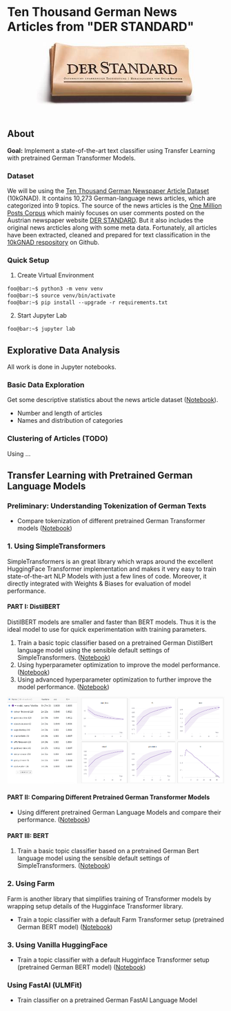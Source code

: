 # Ten Thousand German News Articles from "DER STANDARD"

<div align="center">
  <img src="derstandard.jpg"><br>
</div>

## About

**Goal:** Implement a state-of-the-art text classifier using Transfer Learning with pretrained German Transformer Models.

### Dataset
We will be using the [Ten Thousand German Newspaper Article Dataset](https://tblock.github.io/10kGNAD/) (10kGNAD). It contains 10,273 German-language news articles, which are categorized into 9 topics. The source of the news articles is the [One Million Posts Corpus](https://ofai.github.io/million-post-corpus/) which mainly focuses on user comments posted on the Austrian newspaper website [DER STANDARD](http://derstandard.at/). But it also includes the original news arcticles along with some meta data. Fortunately, all articles have been extracted, cleaned and prepared for text classification in the [10kGNAD respository](https://github.com/tblock/10kGNAD) on Github.


### Quick Setup

1. Create Virtual Environment

```console
foo@bar:~$ python3 -m venv venv
foo@bar:~$ source venv/bin/activate
foo@bar:~$ pip install --upgrade -r requirements.txt
```

2. Start Jupyter Lab

```console
foo@bar:~$ jupyter lab
```

## Explorative Data Analysis

All work is done in Jupyter notebooks.

### Basic Data Exploration

Get some descriptive statistics about the news article dataset ([Notebook](10_data_analysis.ipynb)).

* Number and length of articles
* Names and distribution of categories


### Clustering of Articles (TODO)

Using ...

## Transfer Learning with Pretrained German Language Models


### Preliminary: Understanding Tokenization of German Texts

* Compare tokenization of different pretrained German Transformer models ([Notebook](colab/20_transformer_tokenization.ipynb))


### 1. Using SimpleTransformers

SimpleTransformers is an great library which wraps around the excellent HuggingFace Transformer implementation and makes it very easy to train state-of-the-art NLP Models with just a few lines of code. Moreover, it directly integrated with Weights & Biases for evaluation of model performance.

#### PART I: DistilBERT

DistilBERT models are smaller and faster than BERT models. Thus it is the ideal model to use for quick experimentation with training parameters.

1. Train a basic topic classifier based on a pretrained German DistilBert language model using the sensible default settings of SimpleTransformers. ([Notebook](colab/21_10kGNAD_simpletransformers_default_distilbert.ipynb))
3. Using hyperparameter optimization to improve the model performance. ([Notebook](colab/22_10kGNAD_simpletransformers_hyperparam_distilbert.ipynb))
4. Using advanced hyperparameter optimization to further improve the model performance. ([Notebook](colab/23_10kGNAD_simpletransformers_advanced_hyperparam_distilbert.ipynb))

<div align="center">
  <img src="images/simpletransformers_distilbert_default.png"><br>
</div>


#### PART II: Comparing Different Pretrained German Transformer Models

* Using different pretrained German Language Models and compare their performance. ([Notebook](colab/24_10kGNAD_simpletransformers_compare_pretrained_models.ipynb))


#### PART III: BERT

1. Train a basic topic classifier based on a pretrained German Bert language model using the sensible default settings of SimpleTransformers. ([Notebook](colab/25_10kGNAD_simpletransformers_default_bert.ipynb))

### 2. Using Farm

Farm is another library that simplifies training of Transformer models by wrapping setup details of the Hugginface Transformer library.

* Train a topic classifier with a default Farm Transformer setup (pretrained German BERT model) ([Notebook](colab/22_default_farm_classifier.ipynb))


### 3. Using Vanilla HuggingFace

* Train a topic classifier with a default Hugginface Transformer setup (pretrained German BERT model) ([Notebook](colab/23_default_huggingface_classifier.ipynb))


### Using FastAI (ULMFit)

* Train classifier on a pretrained German FastAI Language Model
